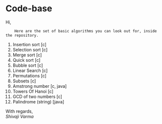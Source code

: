 Code-base
=========
Hi,

		Here are the set of basic algorithms you can look out for, inside the repository.
		
1. Insertion sort 	[c]
2. Selection sort	[c]
3. Merge sort		[c]
4. Quick sort		[c]
5. Bubble sort		[c]
6. Linear Search	[c]
7. Permutations		[c]
8. Subsets		[c]
9. Amstrong number	[c, java]
10. Towers Of Hanoi	[c]
11. GCD of two numbers	[c]
12. Palindrome (string)	[java]

With regards,  
_Shivaji Varma_
